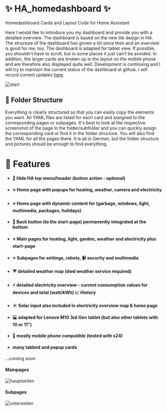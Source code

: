 # ✨ HA_homedashboard ✨

Homedashboard Cards and Layout Code for Home Assistant

Here I would like to introduce you my dashboard and provide you with a detailed overview. The dashboard is based on the new tile design in HA. The structure of the dashboard has grown a lot since then and an overview is good for me, too. The dashboard is adapted for tablet view. If possible, you shouldn't have to scroll, but in some places it just can't be avoided. In addition, the larger cards are broken up in the layout on the mobile phone and are therefore also displayed quite well. Development is continuing and I will try to maintain the current status of the dashboard at github. I will record current updates [here](https://github.com/jayjojayson/HA_homedashboard#%EF%B8%8F-updates).

![start](https://github.com/user-attachments/assets/5ab05e5a-79a1-45b5-8700-a83049f8a74b)


## 📂 Folder Structure

Everything is clearly structured so that you can easily copy the elements you want. All YAML files are listed for each card and assigned to the corresponding pages or subpages. It's best to look at the respective screenshot of the page in the folder/subfolder and you can quickly assign the corresponding card or find it in the folder structure. You will also find the YAML for all the pages there. It is all in German, but the folder structure and pictures should be enough to find everything.

# 📖 Features

* #### 📣 Hide HA top menu/header (button action - optional)
* #### ⭐ Home page with popups for heating, weather, camera and electricity
* #### ⭐ Home page with dynamic content for (garbage, windows, light, multimedia, packages, holidays)
* #### 📣 Back button (to the start-page) permanently integrated at the bottom
* #### ⭐ Main pages for heating, light, garden, weather and electricity plus start-page
* #### ⭐ Subpages for settings, robots, 📹 security and multimedia
* #### ☔ detailed weather map (dwd weather service required)
* #### ⚡ detailed electricity overview - current consumption values ​​for devices and total (watt/kWh) 📈 History
* #### ☀️ Solar input also included in electricity overview map & home page
* #### 💻 adapted for Lenovo M10 3rd Gen tablet (but also other tablets with 10 or 11")
* #### 📱 mostly mobile phone compatible (tested with s24)
* #### many tabbed and popup cards

...coming soon

#### Mainpages

![hauptseiten](https://github.com/user-attachments/assets/ad3d7eb4-b574-4f21-8a9d-24eb0fcc9d55)

#### Subpages
![unterseiten](https://github.com/user-attachments/assets/7d6ffdfd-b7af-4478-a4b5-611d8ddefdb2)

